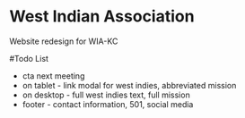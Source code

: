 # West Indian Association
Website redesign for WIA-KC

#Todo List
* cta next meeting
* on tablet - link modal for west indies, abbreviated mission
* on desktop - full west indies text, full mission
* footer - contact  information, 501, social media